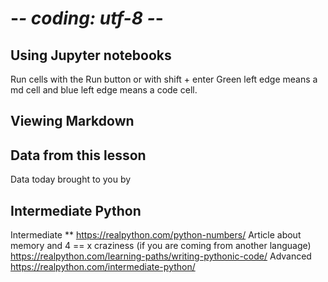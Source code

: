 # -*- coding: utf-8 -*-

## Using Jupyter notebooks

Run cells with the Run button or with shift + enter
Green left edge means a md cell and blue left edge means a code cell.


## Viewing Markdown


## Data from this lesson
Data today brought to you by

## Intermediate Python

Intermediate
** https://realpython.com/python-numbers/ 
Article about memory and 4 == x craziness
(if you are coming from another language) https://realpython.com/learning-paths/writing-pythonic-code/ 
Advanced
https://realpython.com/intermediate-python/ 
